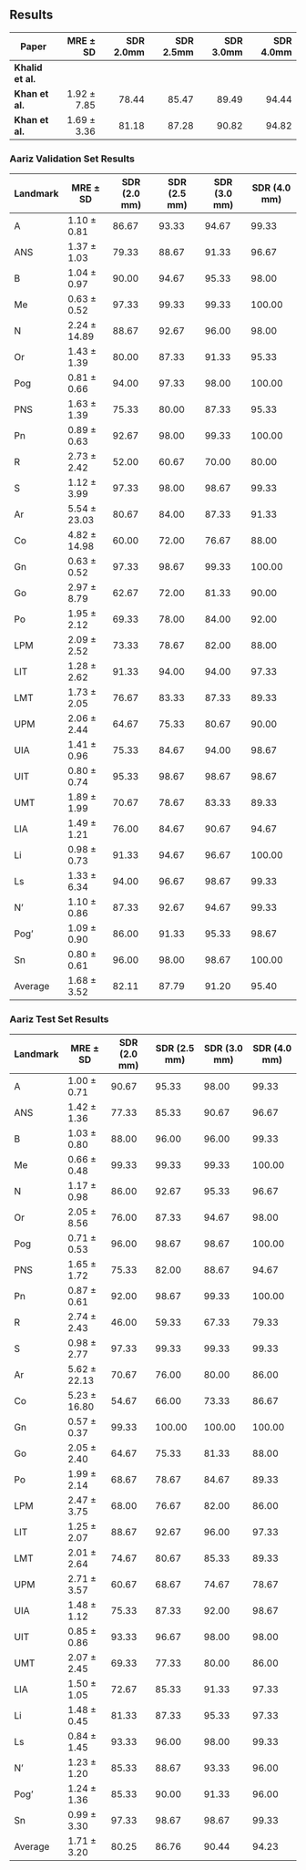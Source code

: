 ## Results

| Paper        | MRE ± SD      | SDR 2.0mm | SDR 2.5mm | SDR 3.0mm | SDR 4.0mm |
|--------------|--------------:|----------:|----------:|----------:|----------:|
| **Khalid et al.**  |  |  |  |  |  |
| **Khan et al.**  | 1.92 ± 7.85 | 78.44 | 85.47 | 89.49 | 94.44 |
| **Khan et al.**      | 1.69 ± 3.36  | 81.18 | 87.28 | 90.82 | 94.82 |

### Aariz Validation Set Results

| Landmark | MRE ± SD      | SDR (2.0 mm) | SDR (2.5 mm) | SDR (3.0 mm) | SDR (4.0 mm) |
|----------|---------------|--------------|--------------|--------------|--------------|
| A        | 1.10 ± 0.81   | 86.67        | 93.33        | 94.67        | 99.33        |
| ANS      | 1.37 ± 1.03   | 79.33        | 88.67        | 91.33        | 96.67        |
| B        | 1.04 ± 0.97   | 90.00        | 94.67        | 95.33        | 98.00        |
| Me       | 0.63 ± 0.52   | 97.33        | 99.33        | 99.33        | 100.00       |
| N        | 2.24 ± 14.89  | 88.67        | 92.67        | 96.00        | 98.00        |
| Or       | 1.43 ± 1.39   | 80.00        | 87.33        | 91.33        | 95.33        |
| Pog      | 0.81 ± 0.66   | 94.00        | 97.33        | 98.00        | 100.00       |
| PNS      | 1.63 ± 1.39   | 75.33        | 80.00        | 87.33        | 95.33        |
| Pn       | 0.89 ± 0.63   | 92.67        | 98.00        | 99.33        | 100.00       |
| R        | 2.73 ± 2.42   | 52.00        | 60.67        | 70.00        | 80.00        |
| S        | 1.12 ± 3.99   | 97.33        | 98.00        | 98.67        | 99.33        |
| Ar       | 5.54 ± 23.03  | 80.67        | 84.00        | 87.33        | 91.33        |
| Co       | 4.82 ± 14.98  | 60.00        | 72.00        | 76.67        | 88.00        |
| Gn       | 0.63 ± 0.52   | 97.33        | 98.67        | 99.33        | 100.00       |
| Go       | 2.97 ± 8.79   | 62.67        | 72.00        | 81.33        | 90.00        |
| Po       | 1.95 ± 2.12   | 69.33        | 78.00        | 84.00        | 92.00        |
| LPM      | 2.09 ± 2.52   | 73.33        | 78.67        | 82.00        | 88.00        |
| LIT      | 1.28 ± 2.62   | 91.33        | 94.00        | 94.00        | 97.33        |
| LMT      | 1.73 ± 2.05   | 76.67        | 83.33        | 87.33        | 89.33        |
| UPM      | 2.06 ± 2.44   | 64.67        | 75.33        | 80.67        | 90.00        |
| UIA      | 1.41 ± 0.96   | 75.33        | 84.67        | 94.00        | 98.67        |
| UIT      | 0.80 ± 0.74   | 95.33        | 98.67        | 98.67        | 98.67        |
| UMT      | 1.89 ± 1.99   | 70.67        | 78.67        | 83.33        | 89.33        |
| LIA      | 1.49 ± 1.21   | 76.00        | 84.67        | 90.67        | 94.67        |
| Li       | 0.98 ± 0.73   | 91.33        | 94.67        | 96.67        | 100.00       |
| Ls       | 1.33 ± 6.34   | 94.00        | 96.67        | 98.67        | 99.33        |
| N’       | 1.10 ± 0.86   | 87.33        | 92.67        | 94.67        | 99.33        |
| Pog’     | 1.09 ± 0.90   | 86.00        | 91.33        | 95.33        | 98.67        |
| Sn       | 0.80 ± 0.61   | 96.00        | 98.00        | 98.67        | 100.00       |
| Average  | 1.68 ± 3.52   | 82.11        | 87.79        | 91.20        | 95.40        |




### Aariz Test Set Results

| Landmark | MRE ± SD      | SDR (2.0 mm) | SDR (2.5 mm) | SDR (3.0 mm) | SDR (4.0 mm) |
| -------- | ------------- | ------------ | ------------ | ------------ | ------------ |
| A        | 1.00 ± 0.71   | 90.67        | 95.33        | 98.00        | 99.33        |
| ANS      | 1.42 ± 1.36   | 77.33        | 85.33        | 90.67        | 96.67        |
| B        | 1.03 ± 0.80   | 88.00        | 96.00        | 96.00        | 99.33        |
| Me       | 0.66 ± 0.48   | 99.33        | 99.33        | 99.33        | 100.00       |
| N        | 1.17 ± 0.98   | 86.00        | 92.67        | 95.33        | 96.67        |
| Or       | 2.05 ± 8.56   | 76.00        | 87.33        | 94.67        | 98.00        |
| Pog      | 0.71 ± 0.53   | 96.00        | 98.67        | 98.67        | 100.00       |
| PNS      | 1.65 ± 1.72   | 75.33        | 82.00        | 88.67        | 94.67        |
| Pn       | 0.87 ± 0.61   | 92.00        | 98.67        | 99.33        | 100.00       |
| R        | 2.74 ± 2.43   | 46.00        | 59.33        | 67.33        | 79.33        |
| S        | 0.98 ± 2.77   | 97.33        | 99.33        | 99.33        | 99.33        |
| Ar       | 5.62 ± 22.13  | 70.67        | 76.00        | 80.00        | 86.00        |
| Co       | 5.23 ± 16.80  | 54.67        | 66.00        | 73.33        | 86.67        |
| Gn       | 0.57 ± 0.37   | 99.33        | 100.00       | 100.00       | 100.00       |
| Go       | 2.05 ± 2.40   | 64.67        | 75.33        | 81.33        | 88.00        |
| Po       | 1.99 ± 2.14   | 68.67        | 78.67        | 84.67        | 89.33        |
| LPM      | 2.47 ± 3.75   | 68.00        | 76.67        | 82.00        | 86.00        |
| LIT      | 1.25 ± 2.07   | 88.67        | 92.67        | 96.00        | 97.33        |
| LMT      | 2.01 ± 2.64   | 74.67        | 80.67        | 85.33        | 89.33        |
| UPM      | 2.71 ± 3.57   | 60.67        | 68.67        | 74.67        | 78.67        |
| UIA      | 1.48 ± 1.12   | 75.33        | 87.33        | 92.00        | 98.67        |
| UIT      | 0.85 ± 0.86   | 93.33        | 96.67        | 98.00        | 98.00        |
| UMT      | 2.07 ± 2.45   | 69.33        | 77.33        | 80.00        | 86.00        |
| LIA      | 1.50 ± 1.05   | 72.67        | 85.33        | 91.33        | 97.33        |
| Li       | 1.48 ± 0.45   | 81.33        | 87.33        | 95.33        | 97.33        |
| Ls       | 0.84 ± 1.45   | 93.33        | 96.00        | 98.00        | 99.33        |
| N’       | 1.23 ± 1.20   | 85.33        | 88.67        | 93.33        | 96.00        |
| Pog’     | 1.24 ± 1.36   | 85.33        | 90.00        | 91.33        | 96.00        |
| Sn       | 0.99 ± 3.30   | 97.33        | 98.67        | 98.67        | 99.33        |
| Average  | 1.71 ± 3.20   | 80.25        | 86.76        | 90.44        | 94.23        |
